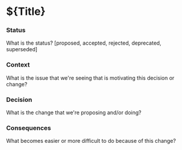 # ${Title}

### Status

What is the status? [proposed, accepted, rejected, deprecated, superseded]


### Context

What is the issue that we're seeing that is motivating this decision or change?


### Decision

What is the change that we're proposing and/or doing?


### Consequences

What becomes easier or more difficult to do because of this change?


